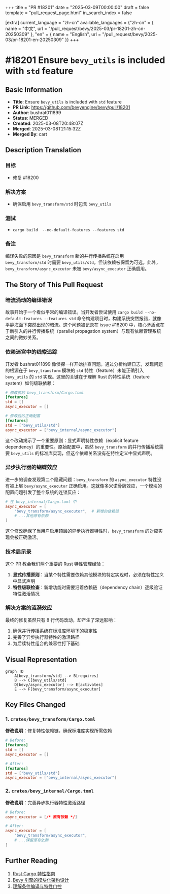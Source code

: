 +++
title = "PR #18201"
date = "2025-03-09T00:00:00"
draft = false
template = "pull_request_page.html"
in_search_index = false

[extra]
current_language = "zh-cn"
available_languages = {"zh-cn" = { name = "中文", url = "/pull_request/bevy/2025-03/pr-18201-zh-cn-20250309" }, "en" = { name = "English", url = "/pull_request/bevy/2025-03/pr-18201-en-20250309" }}
+++

# #18201 Ensure `bevy_utils` is included with `std` feature

## Basic Information
- **Title**: Ensure `bevy_utils` is included with `std` feature
- **PR Link**: https://github.com/bevyengine/bevy/pull/18201
- **Author**: bushrat011899
- **Status**: MERGED
- **Created**: 2025-03-08T20:48:07Z
- **Merged**: 2025-03-08T21:15:32Z
- **Merged By**: cart

## Description Translation
### 目标
- 修复 #18200

### 解决方案
- 确保启用 `bevy_transform/std` 时包含 `bevy_utils`

### 测试
- `cargo build  --no-default-features --features std`

### 备注
编译失败的原因是 `bevy_transform` 新的并行传播系统在启用 `bevy_transform/std` 时需要 `bevy_utils/std`，但该依赖被保留为可选。此外，`bevy_transform/async_executor` 未被 `bevy/async_executor` 正确启用。

## The Story of This Pull Request

### 暗流涌动的编译错误
故事开始于一个看似平常的编译错误。当开发者尝试使用 `cargo build --no-default-features --features std` 命令构建项目时，构建系统突然报错，就像平静海面下突然出现的暗流。这个问题被记录在 issue #18200 中，核心矛盾点在于新引入的并行传播系统（parallel propagation system）与现有依赖管理系统之间的微妙关系。

### 依赖迷宫中的线索追踪
开发者 bushrat011899 像侦探一样开始排查问题。通过分析构建日志，发现问题的根源在于 `bevy_transform` 模块的 `std` 特性（feature）未能正确引入 `bevy_utils` 的 `std` 实现。这里的关键在于理解 Rust 的特性系统（feature system）如何级联依赖：

```toml
# 修改前的 bevy_transform/Cargo.toml
[features]
std = []
async_executor = []

# 修改后的正确配置
[features]
std = ["bevy_utils/std"]
async_executor = ["bevy_internal/async_executor"]
```

这个改动揭示了一个重要原则：显式声明特性依赖（explicit feature dependency）的重要性。原始配置中，虽然 `bevy_transform` 的并行传播系统需要 `bevy_utils` 的标准库实现，但这个依赖关系没有在特性定义中显式声明。

### 异步执行器的蝴蝶效应
进一步的调查发现第二个隐藏问题：`bevy_transform` 的 `async_executor` 特性没有被上层 `bevy/async_executor` 正确启用。这就像多米诺骨牌效应，一个模块的配置问题引发了整个系统的连锁反应：

```toml
# 在 bevy_internal/Cargo.toml 中
async_executor = [
    "bevy_transform/async_executor",  # 新增的依赖链
    # ...其他原有依赖
]
```

这个修改确保了当用户启用顶层的异步执行器特性时，`bevy_transform` 的对应实现会被正确激活。

### 技术启示录
这个 PR 教会我们两个重要的 Rust 特性管理经验：
1. **显式传播原则**：当某个特性需要依赖其他模块的特定实现时，必须在特性定义中显式声明
2. **特性级联检查**：新增功能时需要沿着依赖链（dependency chain）逐级验证特性激活情况

### 解决方案的涟漪效应
最终的修复虽然只有 8 行代码改动，却产生了深远影响：
1. 确保并行传播系统在标准库环境下的稳定性
2. 完善了异步执行器特性的激活路径
3. 为后续特性组合的兼容性打下基础

## Visual Representation

```mermaid
graph TD
    A[bevy_transform/std] --> B[requires]
    B --> C[bevy_utils/std]
    D[bevy/async_executor] --> E[activates]
    E --> F[bevy_transform/async_executor]
```

## Key Files Changed

### 1. `crates/bevy_transform/Cargo.toml`
**修改说明**：修复特性依赖链，确保标准库实现所需依赖
```toml
# Before:
[features]
std = []
async_executor = []

# After:
[features]
std = ["bevy_utils/std"]
async_executor = ["bevy_internal/async_executor"]
```

### 2. `crates/bevy_internal/Cargo.toml`
**修改说明**：完善异步执行器特性激活路径
```toml
# Before:
async_executor = [/* 原有依赖 */]

# After:
async_executor = [
    "bevy_transform/async_executor",
    # ...保留原有依赖
]
```

## Further Reading
1. [Rust Cargo 特性指南](https://doc.rust-lang.org/cargo/reference/features.html)
2. [Bevy 引擎的模块化架构设计](https://bevyengine.org/learn/book/introduction/#modules)
3. [理解条件编译与特性门控](https://doc.rust-lang.org/reference/conditional-compilation.html)